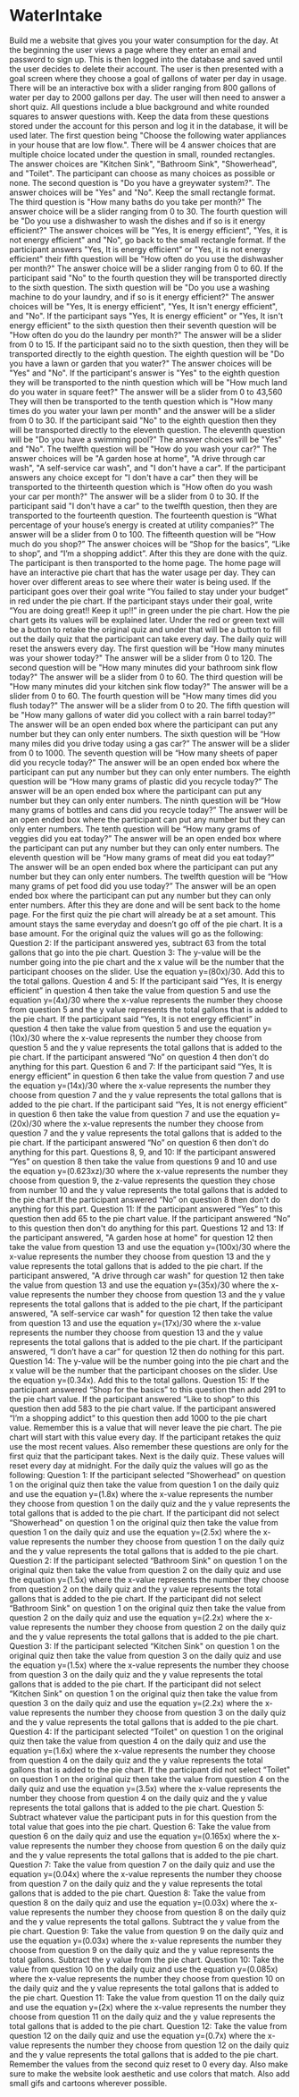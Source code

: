 # WaterIntake
Build me a website that gives you your water consumption for the day. At the beginning the user views a page where they enter an email and password to sign up. This is then logged into the database and saved until the user decides to delete their account. The user is then presented with a goal screen where they choose a goal of gallons of water per day in usage. There will be an interactive box with a slider ranging from 800 gallons of water per day to 2000 gallons per day. The user will then need to answer a short quiz. All questions include a blue background and white rounded squares to answer questions with. Keep the data from these questions stored under the account for this person and log it in the database, it will be used later. The first question being "Choose the following water appliances in your house that are low flow.". There will be 4 answer choices that are multiple choice located under the question in small, rounded rectangles. The answer choices are "Kitchen Sink", "Bathroom Sink", "Showerhead", and "Toilet". The participant can choose as many choices as possible or none. The second question is "Do you have a greywater system?". The answer choices will be "Yes" and "No". Keep the small rectangle format. The third question is "How many baths do you take per month?" The answer choice will be a slider ranging from 0 to 30. The fourth question will be "Do you use a dishwasher to wash the dishes and if so is it energy efficient?" The answer choices will be "Yes, It is energy efficient", "Yes, it is not energy efficient" and "No", go back to the small rectangle format. If the participant answers "Yes, It is energy efficient" or "Yes, it is not energy efficient" their fifth question will be "How often do you use the dishwasher per month?" The answer choice will be a slider ranging from 0 to 60. If the participant said "No" to the fourth question they will be transported directly to the sixth question. The sixth question will be "Do you use a washing machine to do your laundry, and if so is it energy efficient?" The answer choices will be "Yes, It is energy efficient", "Yes, It isn't energy efficient", and "No". If the participant says "Yes, It is energy efficient" or "Yes, It isn't energy efficient" to the sixth question then their seventh question will be "How often do you do the laundry per month?" The answer will be a slider from 0 to 15. If the participant said no to the sixth question, then they will be transported directly to the eighth question. The eighth question will be "Do you have a lawn or garden that you water?" The answer choices will be "Yes" and "No". If the participant's answer is "Yes" to the eighth question they will be transported to the ninth question which will be "How much land do you water in square feet?" The answer will be a slider from 0 to 43,560 They will then be transported to the tenth question which is "How many times do you water your lawn per month" and the answer will be a slider from 0 to 30. If the participant said "No" to the eighth question then they will be transported directly to the eleventh question. The eleventh question will be "Do you have a swimming pool?" The answer choices will be "Yes" and "No". The twelfth question will be "How do you wash your car?" The answer choices will be "A garden hose at home", "A drive through car wash", "A self-service car wash", and "I don't have a car". If the participant answers any choice except for "I don't have a car" then they will be transported to the thirteenth question which is "How often do you wash your car per month?" The answer will be a slider from 0 to 30. If the participant said "I don't have a car" to the twelfth question, then they are transported to the fourteenth question. The fourteenth question is “What percentage of your house’s energy is created at utility companies?” The answer will be a slider from 0 to 100. The fifteenth question will be “How much do you shop?” The answer choices will be “Shop for the basics”, “Like to shop”, and “I’m a shopping addict”. After this they are done with the quiz. The participant is then transported to the home page. The home page will have an interactive pie chart that has the water usage per day. They can hover over different areas to see where their water is being used. If the participant goes over their goal write “You failed to stay under your budget” in red under the pie chart. If the participant stays under their goal, write “You are doing great!! Keep it up!!” in green under the pie chart. How the pie chart gets its values will be explained later. Under the red or green text will be a button to retake the original quiz and under that will be a button to fill out the daily quiz that the participant can take every day. The daily quiz will reset the answers every day. The first question will be "How many minutes was your shower today?" The answer will be a slider from 0 to 120. The second question will be "How many minutes did your bathroom sink flow today?" The answer will be a slider from 0 to 60. The third question will be "How many minutes did your kitchen sink flow today?" The answer will be a slider from 0 to 60. The fourth question will be "How many times did you flush today?" The answer will be a slider from 0 to 20. The fifth question will be "How many gallons of water did you collect with a rain barrel today?” The answer will be an open ended box where the participant can put any number but they can only enter numbers. The sixth question will be “How many miles did you drive today using a gas car?” The answer will be a slider from 0 to 1000. The seventh question will be “How many sheets of paper did you recycle today?” The answer will be an open ended box where the participant can put any number but they can only enter numbers. The eighth question will be “How many grams of plastic did you recycle today?” The answer will be an open ended box where the participant can put any number but they can only enter numbers. The ninth question will be “How many grams of bottles and cans did you recycle today?” The answer will be an open ended box where the participant can put any number but they can only enter numbers. The tenth question will be “How many grams of veggies did you eat today?” The answer will be an open ended box where the participant can put any number but they can only enter numbers. The eleventh question will be “How many grams of meat did you eat today?” The answer will be an open ended box where the participant can put any number but they can only enter numbers. The twelfth question will be “How many grams of pet food did you use today?” The answer will be an open ended box where the participant can put any number but they can only enter numbers. After this they are done and will be sent back to the home page. For the first quiz the pie chart will already be at a set amount. This amount stays the same everyday and doesn’t go off of the pie chart. It is a base amount. For the original quiz the values will go as the following: 
Question 2: If the participant answered yes, subtract 63 from the total gallons that go into the pie chart.
Question 3: The y-value will be the number going into the pie chart and the x value will be the number that the participant chooses on the slider. Use the equation y=(80x)/30. Add this to the total gallons.
Question 4 and 5: If the participant said “Yes, It is energy efficient” in question 4 then take the value from question 5 and use the equation y=(4x)/30 where the x-value represents the number they choose from question 5 and the y value represents the total gallons that is added to the pie chart. If the participant said “Yes, It is not energy efficient” in question 4 then take the value from question 5 and use the equation y=(10x)/30 where the x-value represents the number they choose from question 5 and the y value represents the total gallons that is added to the pie chart. If the participant answered “No” on question 4 then don't do anything for this part.
Question 6 and 7: If the participant said “Yes, It is energy efficient” in question 6 then take the value from question 7 and use the equation y=(14x)/30 where the x-value represents the number they choose from question 7 and the y value represents the total gallons that is added to the pie chart. If the participant said “Yes, It is not energy efficient” in question 6 then take the value from question 7 and use the equation y=(20x)/30 where the x-value represents the number they choose from question 7 and the y value represents the total gallons that is added to the pie chart. If the participant answered “No” on question 6 then don't do anything for this part.
Questions 8, 9, and 10: If the participant answered “Yes” on question 8 then take the value from questions 9 and 10 and use the equation y=(0.623xz)/30 where the x-value represents the number they choose from question 9, the z-value represents the question they chose from number 10 and the y value represents the total gallons that is added to the pie chart.If the participant answered “No” on question 8 then don't do anything for this part.
Question 11: If the participant answered “Yes” to this question then add 65 to the pie chart value. If the participant answered “No” to this question then don't do anything for this part.
Questions 12 and 13: If the participant answered, "A garden hose at home" for question 12 then take the value from question 13 and use the equation y=(100x)/30 where the x-value represents the number they choose from question 13 and the y value represents the total gallons that is added to the pie chart. If the participant answered, "A drive through car wash" for question 12 then take the value from question 13 and use the equation y=(35x)/30 where the x-value represents the number they choose from question 13 and the y value represents the total gallons that is added to the pie chart, If the participant answered, "A self-service car wash" for question 12 then take the value from question 13 and use the equation y=(17x)/30 where the x-value represents the number they choose from question 13 and the y value represents the total gallons that is added to the pie chart. If the participant answered, “I don’t have a car” for question 12 then do nothing for this part.
Question 14: The y-value will be the number going into the pie chart and the x value will be the number that the participant chooses on the slider. Use the equation y=(0.34x). Add this to the total gallons.
Question 15: If the participant answered “Shop for the basics” to this question then add 291 to the pie chart value. If the participant answered “Like to shop” to this question then add 583 to the pie chart value. If the participant answered “I’m a shopping addict” to this question then add 1000 to the pie chart value.
Remember this is a value that will never leave the pie chart. The pie chart will start with this value every day. If the participant retakes the quiz use the most recent values. Also remember these questions are only for the first quiz that the participant takes. Next is the daily quiz. These values will reset every day at midnight. For the daily quiz the values will go as the following:
Question 1: If the participant selected “Showerhead" on question 1 on the original quiz then take the value from question 1 on the daily quiz and use the equation y=(1.8x) where the x-value represents the number they choose from question 1 on the daily quiz and the y value represents the total gallons that is added to the pie chart. If the participant did not select “Showerhead" on question 1 on the original quiz then take the value from question 1 on the daily quiz and use the equation y=(2.5x) where the x-value represents the number they choose from question 1 on the daily quiz and the y value represents the total gallons that is added to the pie chart.
Question 2: If the participant selected “Bathroom Sink" on question 1 on the original quiz then take the value from question 2 on the daily quiz and use the equation y=(1.5x) where the x-value represents the number they choose from question 2 on the daily quiz and the y value represents the total gallons that is added to the pie chart. If the participant did not select “Bathroom Sink" on question 1 on the original quiz then take the value from question 2 on the daily quiz and use the equation y=(2.2x) where the x-value represents the number they choose from question 2 on the daily quiz and the y value represents the total gallons that is added to the pie chart.
Question 3: If the participant selected “Kitchen Sink" on question 1 on the original quiz then take the value from question 3 on the daily quiz and use the equation y=(1.5x) where the x-value represents the number they choose from question 3 on the daily quiz and the y value represents the total gallons that is added to the pie chart. If the participant did not select “Kitchen Sink" on question 1 on the original quiz then take the value from question 3 on the daily quiz and use the equation y=(2.2x) where the x-value represents the number they choose from question 3 on the daily quiz and the y value represents the total gallons that is added to the pie chart.
Question 4: If the participant selected “Toilet" on question 1 on the original quiz then take the value from question 4 on the daily quiz and use the equation y=(1.6x) where the x-value represents the number they choose from question 4 on the daily quiz and the y value represents the total gallons that is added to the pie chart. If the participant did not select “Toilet" on question 1 on the original quiz then take the value from question 4 on the daily quiz and use the equation y=(3.5x) where the x-value represents the number they choose from question 4 on the daily quiz and the y value represents the total gallons that is added to the pie chart.
Question 5: Subtract whatever value the participant puts in for this question from the total value that goes into the pie chart.
Question 6: Take the value from question 6 on the daily quiz and use the equation y=(0.165x) where the x-value represents the number they choose from question 6 on the daily quiz and the y value represents the total gallons that is added to the pie chart.
Question 7: Take the value from question 7 on the daily quiz and use the equation y=(0.04x) where the x-value represents the number they choose from question 7 on the daily quiz and the y value represents the total gallons that is added to the pie chart.
Question 8: Take the value from question 8 on the daily quiz and use the equation y=(0.03x) where the x-value represents the number they choose from question 8 on the daily quiz and the y value represents the total gallons. Subtract the y value from the pie chart.
Question 9: Take the value from question 9 on the daily quiz and use the equation y=(0.03x) where the x-value represents the number they choose from question 9 on the daily quiz and the y value represents the total gallons. Subtract the y value from the pie chart.
Question 10: Take the value from question 10 on the daily quiz and use the equation y=(0.085x) where the x-value represents the number they choose from question 10 on the daily quiz and the y value represents the total gallons that is added to the pie chart.
Question 11: Take the value from question 11 on the daily quiz and use the equation y=(2x) where the x-value represents the number they choose from question 11 on the daily quiz and the y value represents the total gallons that is added to the pie chart.
Question 12: Take the value from question 12 on the daily quiz and use the equation y=(0.7x) where the x-value represents the number they choose from question 12 on the daily quiz and the y value represents the total gallons that is added to the pie chart.
Remember the values from the second quiz reset to 0 every day. Also make sure to make the website look aesthetic and use colors that match. Also add small gifs and cartoons wherever possible.
